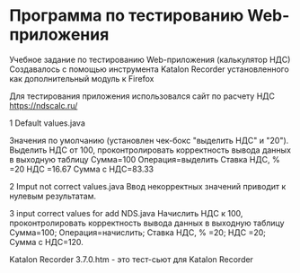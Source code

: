 # Программа по тестированию Web-приложения
Учебное задание по тестированию Web-приложения (калькулятор НДС)
Создавалось с помощью инструмента Katalon Recorder установленного как дополнительный модуль к Firefox

Для тестирования приложения использовался сайт по расчету НДС https://ndscalc.ru/

1 Default values.java

Значения по умолчанию (установлен чек-бокс "выделить НДС" и  "20"). 
Выделить НДС от 100, проконтролировать корректность вывода данных в выходную таблицу
Сумма=100 	Операция=выделить	Ставка НДС, %	 =20	НДС =16.67 Сумма c НДС=83.33

2 Imput not correct values.java
Ввод некорректных значений приводит к нулевым результатам.

3 input correct values for add NDS.java
Начислить НДС к 100, проконтролировать корректность вывода данных в выходную таблицу
Сумма=100; Операция=начислить; Ставка НДС, %	 =20;	НДС =20; Сумма c НДС=120.

Katalon Recorder 3.7.0.htm - это тест-сьют для  Katalon Recorder
